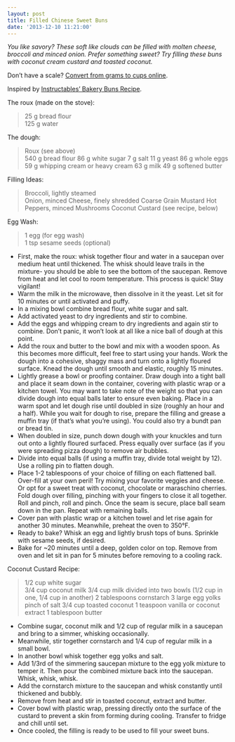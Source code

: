 ```yaml
---
layout: post
title: Filled Chinese Sweet Buns
date: '2013-12-10 11:21:00'
---
```


*You like savory? These soft like clouds can be filled with molten cheese, broccoli and minced onion. Prefer something sweet? Try filling these buns with coconut cream custard and toasted coconut.*

Don’t have a scale? [Convert from grams to cups online](http://www.traditionaloven.com/tutorials/conversion.html). 

Inspired by [Instructables’ Bakery Buns Recipe](http://www.instructables.com/id/Suuper-Soft-and-Moist-Chinese-Bakery-Buns/?ALLSTEPS).

The roux (made on the stove):

> 25 g bread flour  
125 g water

The dough:

> Roux (see above)  
540 g bread flour
86 g white sugar
7 g salt
11 g yeast
86 g whole eggs
59 g whipping cream or heavy cream
63 g milk
49 g softened butter

Filling Ideas:

> Broccoli, lightly steamed  
Onion, minced
Cheese, finely shredded
Coarse Grain Mustard
Hot Peppers, minced
Mushrooms
Coconut Custard (see recipe, below)

Egg Wash:

> 1 egg (for egg wash)  
1 tsp sesame seeds (optional)

* First, make the roux: whisk together flour and water in a saucepan over medium heat until thickened. The whisk should leave trails in the mixture- you should be able to see the bottom of the saucepan. Remove from heat and let cool to room temperature. This process is quick! Stay vigilant!
* Warm the milk in the microwave, then dissolve in it the yeast. Let sit for 10 minutes or until activated and puffy.
* In a mixing bowl combine bread flour, white sugar and salt.
* Add activated yeast to dry ingredients and stir to combine.
* Add the eggs and whipping cream to dry ingredients and again stir to combine. Don’t panic, it won’t look at all like a nice ball of dough at this point.
* Add the roux and butter to the bowl and mix with a wooden spoon. As this becomes more difficult, feel free to start using your hands. Work the dough into a cohesive, shaggy mass and turn onto a lightly floured surface. Knead the dough until smooth and elastic, roughly 15 minutes.
* Lightly grease a bowl or proofing container. Draw dough into a tight ball and place it seam down in the container, covering with plastic wrap or a kitchen towel. You may want to take note of the weight so that you can divide dough into equal balls later to ensure even baking. Place in a warm spot and let dough rise until doubled in size (roughly an hour and a half).
While you wait for dough to rise, prepare the filling and grease a muffin tray (if that’s what you’re using). You could also try a bundt pan or bread tin.
* When doubled in size, punch down dough with your knuckles and turn out onto a lightly floured surfaced. Press equally over surface (as if you were spreading pizza dough) to remove air bubbles.
* Divide into equal balls (if using a muffin tray, divide total weight by 12). Use a rolling pin to flatten dough.
* Place 1-2 tablespoons of your choice of filling on each flattened ball. Over-fill at your own peril! Try mixing your favorite veggies and cheese. Or opt for a sweet treat with coconut, chocolate or maraschino cherries.
Fold dough over filling, pinching with your fingers to close it all together. Roll and pinch, roll and pinch. Once the seam is secure, place ball seam down in the pan. Repeat with remaining balls.
* Cover pan with plastic wrap or a kitchen towel and let rise again for another 30 minutes. Meanwhile, preheat the oven to 350°F.
* Ready to bake? Whisk an egg and lightly brush tops of buns. Sprinkle with sesame seeds, if desired.
* Bake for ~20 minutes until a deep, golden color on top. Remove from oven and let sit in pan for 5 minutes before removing to a cooling rack.

Coconut Custard Recipe:

> 1/2 cup white sugar  
3/4 cup coconut milk
3/4 cup milk divided into two bowls (1/2 cup in one, 1/4 cup in another)
2 tablespoons cornstarch
3 large egg yolks
pinch of salt
3/4 cup toasted coconut
1 teaspoon vanilla or coconut extract
1 tablespoon butter

* Combine sugar, coconut milk and 1/2 cup of regular milk in a saucepan and bring to a simmer, whisking occasionally.
* Meanwhile, stir together cornstarch and 1/4 cup of regular milk in a small bowl.
* In another bowl whisk together egg yolks and salt.
* Add 1/3rd of the simmering saucepan mixture to the egg yolk mixture to temper it. Then pour the combined mixture back into the saucepan. Whisk, whisk, whisk.
* Add the cornstarch mixture to the saucepan and whisk constantly until thickened and bubbly.
* Remove from heat and stir in toasted coconut, extract and butter.
* Cover bowl with plastic wrap, pressing directly onto the surface of the custard to prevent a skin from forming during cooling. Transfer to fridge and chill until set.
* Once cooled, the filling is ready to be used to fill your sweet buns.
